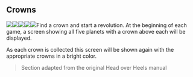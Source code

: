## Crowns

![](texture-crown_blacktooth)![](texture-crown_bookworld?float-right)![](texture-crown_egyptus?clear-left)![](texture-crown_penitentiary?float-right&clear-right)![](texture-crown_safari?clear-left)Find a crown and start a revolution. At the beginning of each game, a screen
showing all five planets with a crown above each will be displayed.

As each
crown is collected this screen will be shown again with the appropriate crowns
in a bright color.

> Section adapted from the original Head over Heels manual